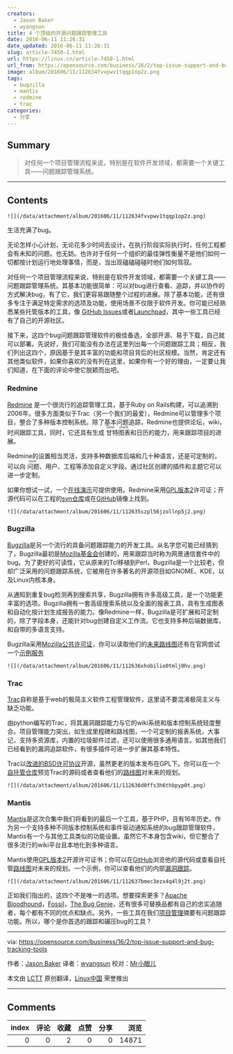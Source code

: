 ```yaml
---
creators:
  - Jason Baker
  - wyangsun
title: 4 个顶级的开源问题跟踪管理工具
date: 2016-06-11 11:26:31
date_updated: 2016-06-11 11:26:31
slug: article-7450-1.html
url: https://linux.cn/article-7450-1.html
url_from: https://opensource.com/business/16/2/top-issue-support-and-bug-tracking-tools
image: album/201606/11/112634fvvpwv1tqqp1op2z.png
tags:
  - bugzilla
  - mantis
  - redmine
  - trac
categories:
  - 分享
---
```


## Summary

> 对任何一个项目管理流程来说，特别是在软件开发领域，都需要一个关键工具——问题跟踪管理系统。

***

<!-- more -->

## Contents

`![](/data/attachment/album/201606/11/112634fvvpwv1tqqp1op2z.png)`

生活充满了bug。

无论怎样小心计划，无论花多少时间去设计，在执行阶段实际执行时，任何工程都会有未知的问题。也无妨。也许对于任何一个组织的最佳弹性衡量不是他们如何一切都按计划运行地处理事情，而是，当出现磕磕碰碰时他们如何驾驭。

对任何一个项目管理流程来说，特别是在软件开发领域，都需要一个关键工具——问题跟踪管理系统。其基本功能很简单：可以对bug进行查看、追踪，并以协作的方式解决bug，有了它，我们更容易跟随整个过程的进展。除了基本功能，还有很多专注于满足特定需求的选项及功能，使用场景不仅限于软件开发。你可能已经熟悉某些托管版本的工具，像 [GitHub Issues](https://guides.github.com/features/issues/)或者[Launchpad](https://launchpad.net/)，其中一些工具已经有了自己的开源社区。

接下来，这四个bug问题跟踪管理软件的极佳备选，全部开源、易于下载，自己就可以部署。先说好，我们可能没有办法在这里列出每一个问题跟踪工具；相反，我们列出这四个，原因基于是其丰富的功能和项目背后的社区规模。当然，肯定还有其他类似软件，如果你喜欢的没有列在这里，如果你有一个好的理由，一定要让我们知道，在下面的评论中使它脱颖而出吧。

### Redmine

[Redmine](http://www.redmine.org/) 是一个很流行的追踪管理工具，基于Ruby on Rails构建，可以追溯到2006年。很多方面类似于Trac（另一个我们的最爱），Redmine可以管理多个项目，整合了多种版本控制系统。除了基本问题追踪，Redmine也提供论坛，wiki，时间跟踪工具，同时，它还具有生成<ruby> 甘特图表 <rp>  （ </rp> <rt>  Gantt charts </rt> <rp>  ） </rp></ruby>和日历的能力，用来跟踪项目的进展。

Redmine的设置相当灵活，支持多种数据库后端和几十种语言，还是可定制的，可以向<ruby> 问题 <rp>  （ </rp> <rt>  issue </rt> <rp>  ） </rp></ruby>、用户、工程等添加自定义字段。通过社区创建的插件和主题它可以进一步定制。

如果你想试一试，一个[在线演示](http://demo.redmine.org/)可提供使用。Redmine采用[GPL版本2](http://www.gnu.org/licenses/old-licenses/gpl-2.0.en.html)许可证；开源代码可以在工程的[svn仓库](https://svn.redmine.org/redmine)或在[GitHub](https://github.com/redmine/redmine)镜像上找到。

`![](/data/attachment/album/201606/11/112635szpl56jzollnp5j2.png)`

### Bugzilla

[Bugzilla](https://www.bugzilla.org/)是另一个流行的具备问题跟踪能力的开发工具。从名字您可能已经猜到了，Bugzilla最初是[Mozilla基金会](https://www.mozilla.org/en-US/)创建的，用来跟踪当时称为网景通信套件中的bug。为了更好的可读性，它从原来的Tcl移植到Perl，Bugzilla是一个比较老，但却广泛采用的问题跟踪系统，它被用在许多著名的开源项目如GNOME、KDE，以及Linux内核本身。

从通知到重复bug检测再到搜索共享，Bugzilla拥有许多高级工具，是一个功能更丰富的选项。Bugzilla拥有一套高级搜索系统以及全面的报表工具，具有生成图表和自动化按计划生成报告的能力。像Redmine一样，Bugzilla是可扩展和可定制的，除了字段本身，还能针对bug创建自定义工作流。它也支持多种后端数据库，和自带的多语言支持。

Bugzilla采用[Mozilla公共许可证](https://en.wikipedia.org/wiki/Mozilla_Public_License)，你可以读取他们的[未来路线图](https://www.bugzilla.org/status/roadmap.html)还有在官网尝试一个[示例服务](https://landfill.bugzilla.org/)

`![](/data/attachment/album/201606/11/112636xhobilio0tmlj0hv.png)`

### Trac

[Trac](http://trac.edgewall.org/browser)自称是基于web的极简主义软件工程管理软件，这里请不要混淆极简主义与缺乏功能。

由python编写的Trac，将其漏洞跟踪能力与它的wiki系统和版本控制系统轻度整合。项目管理能力突出，如生成里程碑和路线图，一个可定制的报表系统，大事记，支持多资源库，内置的垃圾邮件过滤，还可以使用很多通用语言。如其他我们已经看到的漏洞追踪软件，有很多插件可进一步扩展其基本特性。

Trac以[改进的BSD许可协议](http://trac.edgewall.org/wiki/TracLicense)开源，虽然更老的版本发布在GPL下。你可以在一个[自托管仓库](http://trac.edgewall.org/browser)预览Trac的源码或者查看他们的[路线图](http://trac.edgewall.org/wiki/TracRoadmap)对未来的规划。

`![](/data/attachment/album/201606/11/112636d0ffs3h6thbpyp0t.png)`

### Mantis

[Mantis](https://www.mantisbt.org/)是这次合集中我们将看到的最后一个工具，基于PHP，且有16年历史。作为另一个支持多种不同版本控制系统和事件驱动通知系统的bug跟踪管理软件，Mantis有一个与其他工具类似的功能设置。虽然它不本身包含wiki，但它整合了很多流行的wiki平台且本地化到多种语言。

Mantis使用[GPL版本2](http://www.gnu.org/licenses/old-licenses/gpl-2.0.en.html)开源许可证书；你可以在[GitHub](https://github.com/mantisbt/mantisbt)浏览他的源代码或查看自托管[路线图](https://www.mantisbt.org/bugs/roadmap_page.php?project=mantisbt&version=1.3.x)对未来的规划。一个示例，你可以查看他们的内部[漏洞跟踪](https://www.mantisbt.org/bugs/my_view_page.php)。

`![](/data/attachment/album/201606/11/112637bmec3ezx4q4l9j2t.png)`

正如我们指出的，这四个不是唯一的选项。想要探索更多？[Apache Bloodhound](https://issues.apache.org/bloodhound/)，[Fossil](http://fossil-scm.org/index.html/doc/trunk/www/index.wiki)，[The Bug Genie](http://www.thebuggenie.com/)，还有很多可替换品都有自己的忠实追随者，每个都有不同的优点和缺点。另外，一些工具在我们[项目管理](https://opensource.com/business/15/1/top-project-management-tools-2015)摘要有问题跟踪功能。所以，哪个是你首选的跟踪和碾压bug的工具？

---

via: <https://opensource.com/business/16/2/top-issue-support-and-bug-tracking-tools>

作者：[Jason Baker](https://opensource.com/users/jason-baker) 译者：[wyangsun](https://github.com/wyangsun) 校对：[Mr小眼儿](https://github.com/tinyeyeser)

本文由 [LCTT](https://github.com/LCTT/TranslateProject) 原创翻译，[Linux中国](https://linux.cn/) 荣誉推出

***

## Comments


|   index |   评论 |   收藏 |   点赞 |   分享 |   浏览 |
|--------:|-------:|-------:|-------:|-------:|-------:|
|       0 |      0 |      2 |      0 |      0 |  14871 |
